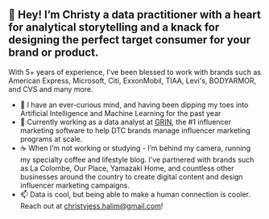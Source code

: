## 👋 Hey! I’m Christy a data practitioner with a heart for analytical storytelling and a knack for designing the perfect target consumer for your brand or product.
With 5+ years of experience, I've been blessed to work with brands such as American Express, Microsoft, Citi, ExxonMobil, TIAA, Levi's, BODYARMOR, and CVS and many more.
- 👀 I have an ever-curious mind, and having been dipping my toes into Artificial Intelligence and Machine Learning for the past year
- 🌱 Currently working as a data analyst at [GRIN](https://www.grin.co), the #1 influencer marketing software to help DTC brands manage influencer marketing programs at scale.
- ☕ When I’m not working or studying - I’m behind my camera, running my specialty coffee and lifestyle blog. I’ve partnered with brands such as La Colombe, Our Place, Yamazaki Home, and countless other businesses around the country to create digital content and design influencer marketing campaigns.
- 📫 Data is cool, but being able to make a human connection is cooler. Reach out at christyjess.halim@gmail.com!
